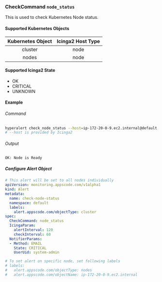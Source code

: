 ### CheckCommand `node_status`

This is used to check Kubernetes Node status.

#### Supported Kubernetes Objects

| Kubernetes Object | Icinga2 Host Type |
| :---:             | :---:             |
| cluster           | node              |
| nodes             | node              |

#### Supported Icinga2 State

* OK
* CRITICAL
* UNKNOWN

#### Example
###### Command
```sh
hyperalert check_node_status --host=ip-172-20-0-9.ec2.internal@default
# --host is provided by Icinga2
```
###### Output
```
OK: Node is Ready
```

##### Configure Alert Object
```yaml
# This alert will be set to all nodes individually
apiVersion: monitoring.appscode.com/v1alpha1
kind: Alert
metadata:
  name: check-node-status
  namespace: default
  labels:
    alert.appscode.com/objectType: cluster
spec:
  CheckCommand: node_status
  IcingaParam:
    alertInterval: 120
    checkInterval: 60
  NotifierParams:
  - Method: EMAIL
    State: CRITICAL
    UserUid: system-admin

# To set alert on specific node, set following labels
# labels:
#   alert.appscode.com/objectType: nodes
#   alert.appscode.com/objectName: ip-172-20-0-9.ec2.internal
```
